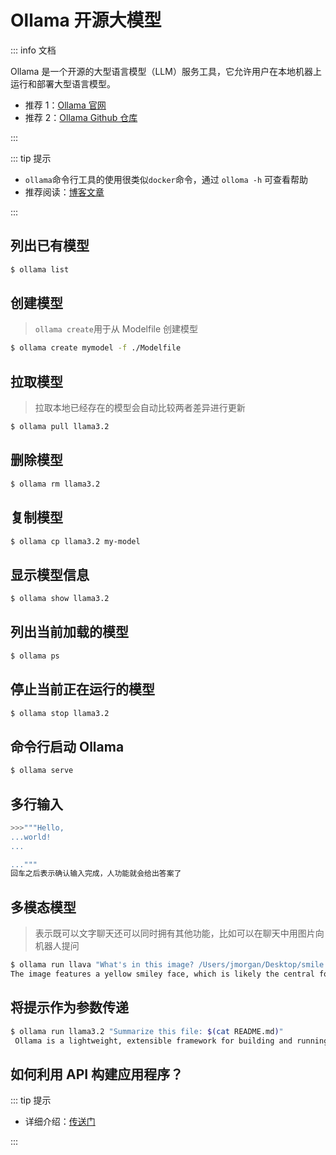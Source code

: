 # Ollama 开源大模型

::: info 文档

Ollama 是一个开源的大型语言模型（LLM）服务工具，它允许用户在本地机器上运行和部署大型语言模型。

- 推荐 1：[Ollama 官网](https://ollama.com/)
- 推荐 2：[Ollama Github 仓库](https://github.com/ollama/ollama)

:::

::: tip 提示

- `ollama`命令行工具的使用很类似`docker`命令，通过 `olloma -h` 可查看帮助
- 推荐阅读：[博客文章](https://mp.weixin.qq.com/s?__biz=MzUyODk0Njc1NQ==&mid=2247486353&idx=1&sn=b590181589be96cf9e016b39cc4cdbf7&chksm=fb64f3917f0dfa282b943c03352c06a6adfe4a4043805be7440cc3ff45f77c16841a1cb15c11&scene=27)

:::

## 列出已有模型

```bash
$ ollama list
```

## 创建模型

> `ollama create`用于从 Modelfile 创建模型

```bash
$ ollama create mymodel -f ./Modelfile
```

## 拉取模型

> 拉取本地已经存在的模型会自动比较两者差异进行更新

```bash
$ ollama pull llama3.2
```

## 删除模型

```bash
$ ollama rm llama3.2
```

## 复制模型

```bash
$ ollama cp llama3.2 my-model
```

## 显示模型信息

```bash
$ ollama show llama3.2
```

## 列出当前加载的模型

```bash
$ ollama ps
```

## 停止当前正在运行的模型

```bash
$ ollama stop llama3.2
```

## 命令行启动 Ollama

```bash
$ ollama serve
```

## 多行输入

```bash
>>>"""Hello,
...world!
...

..."""
回车之后表示确认输入完成，人功能就会给出答案了

```

## 多模态模型

> 表示既可以文字聊天还可以同时拥有其他功能，比如可以在聊天中用图片向机器人提问

```bash
$ ollama run llava "What's in this image? /Users/jmorgan/Desktop/smile.png"
The image features a yellow smiley face, which is likely the central focus of the picture.
```

## 将提示作为参数传递

```bash
$ ollama run llama3.2 "Summarize this file: $(cat README.md)"
 Ollama is a lightweight, extensible framework for building and running language models on the local machine. It provides a simple API for creating, running, and managing models, as well as a library of pre-built models that can be easily used in a variety of applications.
```

## 如何利用 API 构建应用程序？

::: tip 提示

- 详细介绍：[传送门](https://github.com/ollama/ollama/blob/main/docs/api.md)

:::
